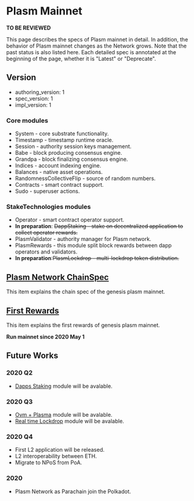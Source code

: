 # Plasm Mainnet

**TO BE REVIEWED**

This page describes the specs of Plasm mainnet in detail. In addition, the behavior of Plasm mainnet changes as the Network grows. Note that the past status is also listed here. Each detailed spec is annotated at the beginning of the page, whether it is "Latest" or "Deprecate".

## Version

* authoring\_version: 1
* spec\_version: 1
* impl\_version: 1

### Core modules

* System - core substrate functionality.
* Timestamp - timestamp runtime oracle.
* Session - authority session keys management.
* Babe - block producing consensus engine.
* Grandpa - block finalizing consensus engine.
* Indices - account indexing engine.
* Balances - native asset operations.
* RandomnessCollectiveFlip - source of random numbers.
* Contracts - smart contract support.
* Sudo - superuser actions.

### StakeTechnologies modules

* Operator - smart contract operator support.
* **In preparation**: ~~DappStaking - stake on decentralized application to collect operator rewards.~~
* PlasmValidator - authority manager for Plasm network.
* PlasmRewards - this module split block rewards between dapp operators and validators.
* **In preparation**:~~PlasmLockdrop - multi-lockdrop token distribution.~~

## [Plasm Network ChainSpec](ChainSpec.md)

This item explains the chain spec of the genesis plasm mainnet.

## [First Rewards](FirstRewards.md)

This item explains the first rewards of genesis plasm mainnet.

**Run mainnet since 2020 May 1**

## Future Works

### 2020 Q2

* [Dapps Staking](../PlasmNetwork/DappsRewards.md) module will be avalable.

### 2020 Q3

* [Ovm + Plasma](../TechnicalChapter/OVM.md) module will be avalable.
* [Real time Lockdrop](../PlasmNetwork/RealtimeLockdrop.md) module will be avalable.

### 2020 Q4

* First L2 application will be released.
* L2 interoperability between ETH.
* Migrate to NPoS from PoA.

### 2020

* Plasm Network as Parachain join the Polkadot.

